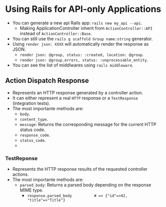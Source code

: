 # Using Rails for API-only Applications

- You can generate a new api Rails app: `rails new my_api --api`.
    - Making ApplicationController inherit from `ActionController::API` instead of `ActionController::Base`.
- You can still use the `rails g scaffold Group name:string` generator.
- Using `render json: XXXX` will automatically render the response as JSON.
    - `render json: @group, status: :created, location: @group`.
    - `render json: @group.errors, status: :unprocessable_entity`.
- You can see the list of middlwares using `rails middleware`.

## Action Dispatch Response

- Represents an HTTP response generated by a controller action.
- It can either represent a real `HTTP` response or a `TestResponse` (integration tests).
- The most importante methods are:
    - `body`.
    - `content_type`.
    - `message`: Returns the corresponding message for the current HTTP status code.
    - `response_code`.
    - `status_code`.
    - 

### TestReponse

- Represents the HTTP response results of the requested controller actions.
- The most importante methods are:
    - `parsed_body`: Returns a parsed body depending on the response MIME type.
        - `response.parsed_body          # => {"id"=>42, "title"=>"Title"}`
